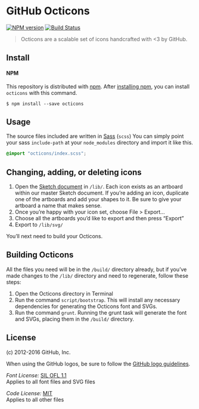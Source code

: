# GitHub Octicons

[![NPM version](https://img.shields.io/npm/v/octicons.svg)](https://www.npmjs.org/package/octicons)
[![Build Status](https://travis-ci.org/primer/octicons.svg?branch=master)](https://travis-ci.org/primer/octicons)

> Octicons are a scalable set of icons handcrafted with <3 by GitHub.

## Install


#### NPM

This repository is distributed with [npm][npm]. After [installing npm][install-npm], you can install `octicons` with this command.

```
$ npm install --save octicons
```

## Usage

The source files included are written in [Sass][sass] (`scss`) You can simply point your sass `include-path` at your `node_modules` directory and import it like this.

```scss
@import "octicons/index.scss";
```

## Changing, adding, or deleting icons

1. Open the [Sketch document][sketch-document] in `/lib/`. Each icon exists as an artboard within our master Sketch document. If you’re adding an icon, duplicate one of the artboards and add your shapes to it. Be sure to give your artboard a name that makes sense.
2. Once you’re happy with your icon set, choose File > Export…
3. Choose all the artboards you’d like to export and then press “Export”
4. Export to `/lib/svg/`

You’ll next need to build your Octicons.

## Building Octicons

All the files you need will be in the `/build/` directory already, but if you’ve made changes to the `/lib/` directory and need to regenerate, follow these steps:

1. Open the Octicons directory in Terminal
2. Run the command `script/bootstrap`. This will install any necessary dependencies for generating the Octicons font and SVGs.
3. Run the command `grunt`. Running the grunt task will generate the font and SVGs, placing them in the `/build/` directory.

## License

(c) 2012-2016 GitHub, Inc.

When using the GitHub logos, be sure to follow the [GitHub logo guidelines](https://github.com/logos).

_Font License:_ [SIL OFL 1.1](http://scripts.sil.org/OFL)  
Applies to all font files and SVG files

_Code License:_ [MIT](./LICENSE)  
Applies to all other files

[primer]: https://github.com/primer/primer
[docs]: http://primercss.io/
[npm]: https://www.npmjs.com/
[install-npm]: https://docs.npmjs.com/getting-started/installing-node
[sass]: http://sass-lang.com/
[sketch-document]: https://github.com/primer/octicons/blob/master/lib/octicons-master.sketch
